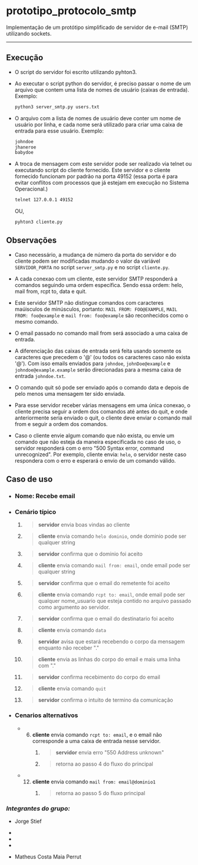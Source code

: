 # prototipo_protocolo_smtp

Implementação de um protótipo simplificado de servidor de e-mail (SMTP)
utilizando sockets.

---

## Execução

* O script do servidor foi escrito utilizando pyhton3.

* Ao executar o script python do servidor, é preciso passar o nome de um arquivo
que contem uma lista de nomes de usuário (caixas de entrada). Exemplo:

    ```bash
    python3 server_smtp.py users.txt
    ```

* O arquivo com a lista de nomes de usuário deve conter um nome de usuário por
linha, e cada nome será utilizado para criar uma caixa de entrada para esse
usuário. Exemplo:

    ```txt
    johndoe
    jhaneroe
    babydoe
    ```

* A troca de mensagem com este servidor pode ser realizado via telnet ou
executando script do cliente fornecido. Este servidor e o cliente fornecido
funcionam por padrão na porta 49152 (essa porta é para evitar conflitos com
processos que já estejam em execução no Sistema Operacional.)

    ```bash
    telnet 127.0.0.1 49152
    ```

    OU,

    ```bash
    pyhton3 cliente.py
    ```

## Observações

* Caso necessário, a mudança de número da porta do servidor e do cliente podem
ser modificadas mudando o valor da variável `SERVIDOR_PORTA` no script
`server_smtp.py` e no script `cliente.py`.

* A cada conexao com um cliente, este servidor SMTP responderá a comandos
seguindo uma ordem específica. Sendo essa ordem: helo, mail from, rcpt to, data
e quit.

* Este servidor SMTP não distingue comandos com caracteres maúisculos de
minúsculos, portanto: `MAIL FROM: FOO@EXAMPLE`, `MAIL FROM: foo@example` e
`mail from: foo@example` são reconhecidos como o mesmo comando.

* O email passado no comando mail from será associado a uma caixa de entrada.

* A diferenciação das caixas de entrada será feita usando somente os caracteres
que precedem o '@' (ou todos os caracteres caso não exista '@'). Com isso emails
enviados para `johndoe`, `johnDoe@example` e `johndoe@example.example` serão
direcionadas para a mesma caixa de entrada `johndoe.txt`.

* O comando quit só pode ser enviado após o comando data e depois de pelo menos
uma mensagem ter sido enviada.

* Para esse servidor receber várias mensagens em uma única conexao, o cliente
precisa seguir a ordem dos comandos até antes do quit, e onde anteriormente
seria enviado o quit, o cliente deve enviar o comando mail from e seguir a ordem
dos comandos.

* Caso o cliente envie algum comando que não exista, ou envie um comando que não
esteja da maneira especificada no caso de uso, o servidor responderá com o erro
"500 Syntax error, command unrecognized".
Por exemplo, cliente envia: `helo`, o servidor neste caso respondera com o erro
e esperará o envio de um comando válido.

## Caso de uso

* ### Nome: Recebe email

* ### Cenário típico

    1. > **servidor** envia boas vindas ao cliente

    2. > **cliente** envia comando `helo dominio`, onde dominio pode ser
    qualquer string

    3. > **servidor** confirma que o dominio foi aceito

    4. > **cliente** envia comando `mail from: email`, onde email pode ser
    qualquer string

    5. > **servidor** confirma que o email do remetente foi aceito

    6. > **cliente** envia comando `rcpt to: email`, onde email pode ser
    qualquer nome_usuario que esteja contido no arquivo passado como argumento ao servidor.

    7. > **servidor** confirma que o email do destinatario foi aceito

    8. > **cliente** envia comando `data`

    9. > **servidor** avisa que estará recebendo o corpo da mensagem enquanto
    não receber "."

    10. > **cliente** envia as linhas do corpo do email e mais uma linha com "."

    11. > **servidor** confirma recebimento do corpo do email

    12. > **cliente** envia comando `quit`

    13. > **servidor** confirma o intuito de termino da comunicação

* ### Cenarios alternativos

  * 6. **cliente** envia comando `rcpt to: email`, e o email não corresponde a
    uma caixa de entrada nesse servidor.
        1. > **servidor** envia erro "550 Address unknown"
        2. > retorna ao passo 4 do fluxo do principal

  * 12. **cliente** envia comando `mail from: email@dominio1`
        1. > retorna ao passo 5 do fluxo principal

### ***Integrantes do grupo:***

* Jorge Stief

* 

* 

* 

* Matheus Costa Maia Perrut
